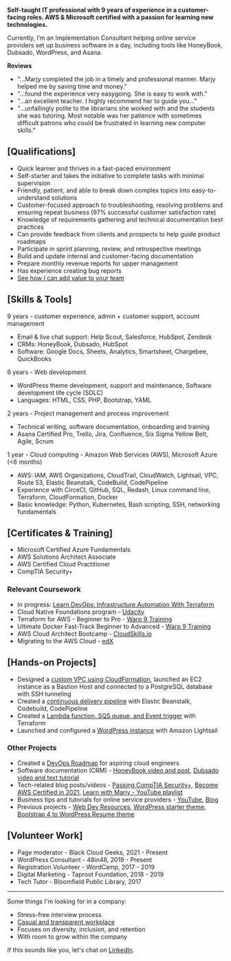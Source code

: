 **Self-taught IT professional with 9 years of experience in a customer-facing roles. AWS & Microsoft certified with a passion for learning new technologies.** 

Currently, I’m an Implementation Consultant helping online service providers set up business software in a day, including tools like HoneyBook, Dubsado, WordPress, and Asana. 

**Reviews**
* "...Marjy completed the job in a timely and professional manner. Marjy helped me by saving time and money."
* "...found the experience very easygoing. She is easy to work with."
* "...an excellent teacher. I highly recommend her to guide you..."
* "...unfailingly polite to the librarians she worked with and the students she was tutoring. Most notable was her patience with sometimes difficult patrons who could be frustrated in learning new computer skills." 

## [Qualifications]

- Quick learner and thrives in a fast-paced environment
- Self-starter and takes the initiative to complete tasks with minimal supervision
- Friendly, patient, and able to break down complex topics into easy-to-understand solutions
- Customer-focused approach to troubleshooting, resolving problems and ensuring repeat business (97% successful customer satisfaction rate)
- Knowledge of requirements gathering and technical documentation best practices
- Can provide feedback from clients and prospects to help guide product roadmaps
- Participate in sprint planning, review, and retrospective meetings
- Build and update internal and customer-facing documentation
- Prepare monthly revenue reports for upper management
- Has experience creating bug reports
- [See how I can add value to your team](https://secure.plum.io/p/hk14dNZ_esxZzpK9gEMvXg)

## [Skills & Tools]

9 years - customer experience, admin + customer support, account management 
-  Email & live chat support: Help Scout, Salesforce, HubSpot, Zendesk
-  CRMs: HoneyBook, Dubsado, HubSpot
-  Software: Google Docs, Sheets, Analytics, Smartsheet, Chargebee, QuickBooks

6 years - Web development
- WordPress theme development, support and maintenance, Software development life cycle (SDLC)
- Languages: HTML, CSS, PHP, Bootstrap, YAML

2 years - Project management and process improvement
- Technical writing, software documentation, onboarding and training
- Asana Certified Pro, Trello, Jira, Confluence, Six Sigma Yellow Belt, Agile, Scrum

1 year - Cloud computing - Amazon Web Services (AWS), Microsoft Azure (<6 months)
- AWS: IAM, AWS Organizations, CloudTrail, CloudWatch, Lightsail, VPC, Route 53, Elastic Beanstalk, CodeBuild, CodePipeline
- Experience with CirceCI, GitHub, SQL, Redash, Linux command line, Terraform, CloudFormation, Docker
- Basic knowledge: Python, Kubernetes, Bash scripting, SSH, networking fundamentals


## [Certificates & Training]

- Microsoft Certified Azure Fundamentals
- AWS Solutions Architect Associate
- AWS Certified Cloud Practitioner
- CompTIA Security+

### Relevant Coursework

- In progress: [Learn DevOps: Infrastructure Automation With Terraform](https://www.udemy.com/course/learn-devops-infrastructure-automation-with-terraform)
- Cloud Native Foundations program - [Udacity](https://www.udacity.com/scholarships/suse-cloud-native-foundations-scholarship)
- Terraform for AWS - Beginner to Pro - [Warp 9 Training](https://warp-9.com/courses)
- Ultimate Docker Fast-Track Beginner to Advanced - [Warp 9 Training](https://warp-9.com/courses)
- AWS Cloud Architect Bootcamp - [CloudSkills.io](https://cloudskills.io/courses/aws-cloud-architect)
- Migrating to the AWS Cloud - [edX](https://www.edx.org/course/migrating-to-the-aws-cloud)


## [Hands-on Projects]

- Designed a [custom VPC using CloudFormation](https://github.com/mguery/aws-projects#project-build-a-vpc-with-cloudformation), launched an EC2 instance as a Bastion Host and connected to a PostgreSQL database with SSH tunneling 
- Created a [continuous delivery pipeline](https://github.com/mguery/aws-elastic-beanstalk-express-js-sample) with Elastic Beanstalk, Codebuild, CodePipeline
- Created a [Lambda function, SQS queue, and Event trigger](https://github.com/mguery/terraform/tree/main/aws/dev-env) with Terraform
- Launched and configured a [WordPress instance](https://github.com/mguery/resume/blob/gh-pages/lightsail-wordpress.png) with Amazon Lightsail 


### Other Projects

- Created a [DevOps Roadmap](https://mguery.github.io/devops-notes/) for aspiring cloud engineers
- Software documentation (CRM) - [HoneyBook video and post](https://msguery.net/honeybook-workflows), [Dubsado video and text tutorial](https://msguery.net/dubsado-walkthrough)
- Tech-related blog posts/videos - [Passing CompTIA Security+](https://msguery.net/passing-the-comptia-securityplus-exam), [Become AWS Certified in 2021](https://msguery.net/aws-certified), [Learn with Marjy - YouTube playlist](https://www.youtube.com/playlist?list=PLppGQhQtHyJYqflcAsLakbCGxla-64s1W)
- Business tips and tutorials for online service providers - [YouTube](https://www.youtube.com/channel/UCH45NDaOXaxnGw5RBBgYQOg/videos), [Blog](https://msguery.net/blog)
- Previous projects - [Web Dev Resources](https://mguery.github.io/web-dev), [WordPress starter theme](https://github.com/mguery/base-theme), [Bootstrap 4 to WordPress Resume theme](https://github.com/mguery/bs4-wp-resume)


## [Volunteer Work]

- Page moderator - Black Cloud Geeks, 2021 - Present
- WordPress Consultant - 48in48, 2019 - Present
- Registration Volunteer - WordCamp, 2017 - 2019
- Digital Marketing - Taproot Foundation, 2018 - 2019
- Tech Tutor - Bloomfield Public Library, 2017

---

Some things I'm looking for in a company: 
- Stress-free interview process
- [Casual and transparent workplace](https://www.glassdoor.com/employers/blog/transparency-in-the-workplace/)
- Focuses on diversity, inclusion, and retention
- With room to grow within the company

If this sounds like you, let's chat on [LinkedIn](https://www.linkedin.com/in/msguery).
